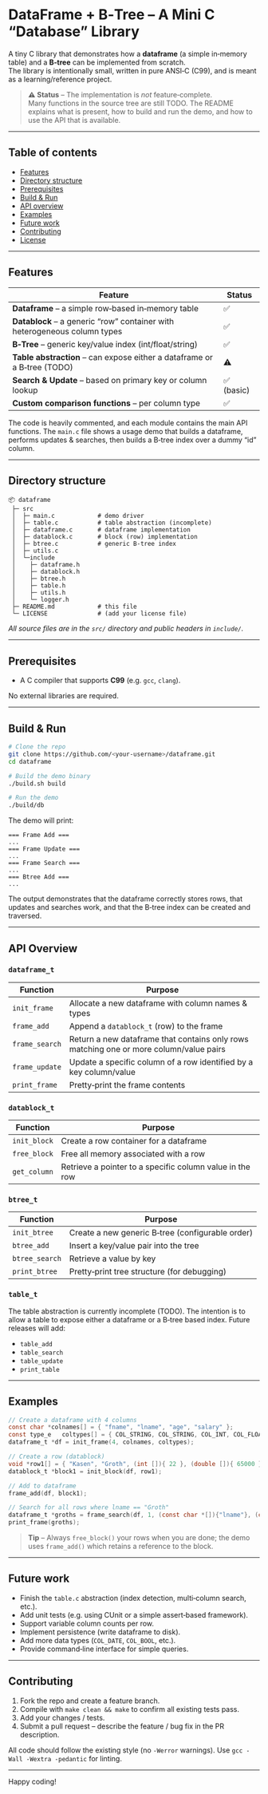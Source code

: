 # DataFrame + B‑Tree – A Mini C “Database” Library  

A tiny C library that demonstrates how a **dataframe** (a simple in‑memory table) and a **B‑tree** can be implemented from scratch.  
The library is intentionally small, written in pure ANSI‑C (C99), and is meant as a learning/reference project.  

> **⚠️ Status** – The implementation is *not* feature‑complete.  
>  Many functions in the source tree are still TODO.  The README explains what is present, how to build and run the demo, and how to use the API that is available.

---

## Table of contents  

- [Features](#features)  
- [Directory structure](#directory-structure)  
- [Prerequisites](#prerequisites)  
- [Build & Run](#build--run)  
- [API overview](#api-overview)  
- [Examples](#examples)  
- [Future work](#future-work)  
- [Contributing](#contributing)  
- [License](#license)  

---

## Features  

| Feature | Status |
|---------|--------|
| **Dataframe** – a simple row‑based in‑memory table | ✅ |
| **Datablock** – a generic “row” container with heterogeneous column types | ✅ |
| **B‑Tree** – generic key/value index (int/float/string) | ✅ |
| **Table abstraction** – can expose either a dataframe or a B‑tree (TODO) | ⚠️ |
| **Search & Update** – based on primary key or column lookup | ✅ (basic) |
| **Custom comparison functions** – per column type | ✅ |

The code is heavily commented, and each module contains the main API functions.  The `main.c` file shows a usage demo that builds a dataframe, performs updates & searches, then builds a B‑tree index over a dummy “id” column.

---

## Directory structure  

```
📦 dataframe
 ├─ src
 │  ├─ main.c            # demo driver
 │  ├─ table.c           # table abstraction (incomplete)
 │  ├─ dataframe.c       # dataframe implementation
 │  ├─ datablock.c       # block (row) implementation
 │  ├─ btree.c           # generic B‑tree index
 │  ├─ utils.c
 │  └─include
 │    ├─ dataframe.h
 │    ├─ datablock.h
 │    ├─ btree.h
 │    ├─ table.h
 │    ├─ utils.h
 │    └─ logger.h
 ├─ README.md            # this file
 └─ LICENSE              # (add your license file)
```

*All source files are in the `src/` directory and public headers in `include/`.*

---

## Prerequisites  

- A C compiler that supports **C99** (e.g. `gcc`, `clang`).  

No external libraries are required.

---

## Build & Run  

```bash
# Clone the repo
git clone https://github.com/<your-username>/dataframe.git
cd dataframe

# Build the demo binary
./build.sh build

# Run the demo
./build/db
```

The demo will print:

```
=== Frame Add ===
...
=== Frame Update ===
...
=== Frame Search ===
...
=== Btree Add ===
...
```

The output demonstrates that the dataframe correctly stores rows, that updates and searches work, and that the B‑tree index can be created and traversed.

---

## API Overview  

### `dataframe_t`

| Function | Purpose |
|----------|---------|
| `init_frame` | Allocate a new dataframe with column names & types |
| `frame_add` | Append a `datablock_t` (row) to the frame |
| `frame_search` | Return a new dataframe that contains only rows matching one or more column/value pairs |
| `frame_update` | Update a specific column of a row identified by a key column/value |
| `print_frame` | Pretty‑print the frame contents |

### `datablock_t`

| Function | Purpose |
|----------|---------|
| `init_block` | Create a row container for a dataframe |
| `free_block` | Free all memory associated with a row |
| `get_column` | Retrieve a pointer to a specific column value in the row |

### `btree_t`

| Function | Purpose |
|----------|---------|
| `init_btree` | Create a new generic B‑tree (configurable order) |
| `btree_add` | Insert a key/value pair into the tree |
| `btree_search` | Retrieve a value by key |
| `print_btree` | Pretty‑print tree structure (for debugging) |

### `table_t`

The table abstraction is currently incomplete (TODO).  The intention is to allow a table to expose either a dataframe or a B‑tree based index.  Future releases will add:

- `table_add`
- `table_search`
- `table_update`
- `print_table`

---

## Examples  

```c
// Create a dataframe with 4 columns
const char *colnames[] = { "fname", "lname", "age", "salary" };
const type_e   coltypes[] = { COL_STRING, COL_STRING, COL_INT, COL_FLOAT };
dataframe_t *df = init_frame(4, colnames, coltypes);

// Create a row (datablock)
void *row1[] = { "Kasen", "Groth", (int []){ 22 }, (double []){ 65000 } };
datablock_t *block1 = init_block(df, row1);

// Add to dataframe
frame_add(df, block1);

// Search for all rows where lname == "Groth"
dataframe_t *groths = frame_search(df, 1, (const char *[]){"lname"}, (const void *[]){"Groth"});
print_frame(groths);
```

> **Tip** – Always `free_block()` your rows when you are done; the demo uses `frame_add()` which retains a reference to the block.

---

## Future work  

- Finish the `table.c` abstraction (index detection, multi‑column search, etc.).  
- Add unit tests (e.g. using CUnit or a simple assert‑based framework).  
- Support variable column counts per row.  
- Implement persistence (write dataframe to disk).  
- Add more data types (`COL_DATE`, `COL_BOOL`, etc.).  
- Provide command‑line interface for simple queries.

---

## Contributing  

1. Fork the repo and create a feature branch.  
2. Compile with `make clean && make` to confirm all existing tests pass.  
3. Add your changes / tests.  
4. Submit a pull request – describe the feature / bug fix in the PR description.  

All code should follow the existing style (no `-Werror` warnings).  Use `gcc -Wall -Wextra -pedantic` for linting.  

---

Happy coding!
